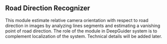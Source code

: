 ## Road Direction Recognizer

This module estimate relative camera orientation with respect to road direction in images by analyzing lines segments and estimating a vanishing point of road direction. The role of the module in DeepGuider system is to complement localization of the system. Technical details will be added later.